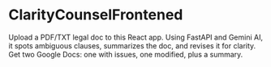 # ClarityCounselFrontened
Upload a PDF/TXT legal doc to this React app. Using FastAPI and Gemini AI, it spots ambiguous clauses, summarizes the doc, and revises it for clarity. Get two Google Docs: one with issues, one modified, plus a summary.
